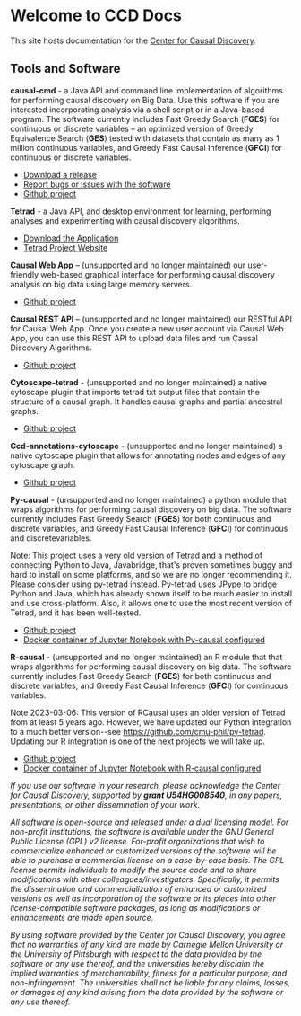 # Welcome to CCD Docs

This site hosts documentation for the [Center for Causal Discovery](http://www.ccd.pitt.edu/).

## Tools and Software

**causal-cmd** - a Java API and command line implementation of algorithms for performing causal discovery on Big Data. Use this software if you are interested incorporating analysis via a shell script or in a Java-based program. The software currently includes Fast Greedy Search (**FGES**) for continuous or discrete variables – an optimized version of Greedy Equivalence Search (**GES**) tested with datasets that contain as many as 1 million continuous variables, and Greedy Fast Causal Inference (**GFCI**) for continuous or discrete variables.

- [Download a release](https://s01.oss.sonatype.org/content/repositories/releases/io/github/cmu-phil/causal-cmd/)
- [Report bugs or issues with the software](https://github.com/bd2kccd/causal-cmd/issues)
- [Github project](https://github.com/bd2kccd/causal-cmd)

**Tetrad** - a Java API, and desktop environment for learning, performing analyses and experimenting with causal discovery algorithms.

- [Download the Application](https://s01.oss.sonatype.org/content/repositories/releases/io/github/cmu-phil/tetrad-gui/)
- [Tetrad Project Website](http://www.phil.cmu.edu/tetrad/)

**Causal Web App** – (unsupported and no longer maintained) our user-friendly web-based graphical interface for performing causal discovery analysis on big data using large memory servers.

- [Github project](https://github.com/bd2kccd/ccd-web)

**Causal REST API** – (unsupported and no longer maintained) our RESTful API for Causal Web App. Once you create a new user account via Causal Web App, you can use this REST API to upload data files and run Causal Discovery Algorithms.

- [Github project](https://github.com/bd2kccd/causal-rest-api)

**Cytoscape-tetrad** - (unsupported and no longer maintained) a native cytoscape plugin that imports tetrad txt output files that contain the structure of a causal graph. It handles causal graphs and partial ancestral graphs.

- [Github project](https://github.com/bd2kccd/cytoscape-tetrad)

**Ccd-annotations-cytoscape** - (unsupported and no longer maintained) a native cytoscape plugin that allows for annotating nodes and edges of any cytoscape graph.

- [Github project](https://github.com/bd2kccd/ccd-annotations-cytoscape)

**Py-causal** - (unsupported and no longer maintained) a python module that wraps algorithms for performing causal discovery on big data. The software currently includes Fast Greedy Search (**FGES**) for both continuous and discrete variables, and Greedy Fast Causal Inference (**GFCI**) for continuous and discretevariables.

Note: This project uses a very old version of Tetrad and a method of connecting Python to Java, Javabridge, that's proven sometimes buggy and hard to install on some platforms, and so we are no longer recommending it. Please consider using py-tetrad instead. Py-tetrad uses JPype to bridge Python and Java, which has already shown itself to be much easier to install and use cross-platform. Also, it allows one to use the most recent version of Tetrad, and it has been well-tested.

- [Github project](https://github.com/bd2kccd/py-causal)
- [Docker container of Jupyter Notebook with Py-causal configured](https://hub.docker.com/r/chirayukong/py-causal-notebook/)

**R-causal** - (unsupported and no longer maintained) an R module that that wraps algorithms for performing causal discovery on big data. The software currently includes Fast Greedy Search (**FGES**) for both continuous and discrete variables, and Greedy Fast Causal Inference (**GFCI**) for continuous variables.

Note 2023-03-06: This version of RCausal uses an older version of Tetrad from at least 5 years ago. However, we have updated our Python integration to a much better version--see <https://github.com/cmu-phil/py-tetrad>. Updating our R integration is one of the next projects we will take up.

- [Github project](https://github.com/bd2kccd/r-causal)
- [Docker container of Jupyter Notebook with R-causal configured](https://hub.docker.com/r/chirayukong/r-causal-rstudio/)

*If you use our software in your research, please acknowledge the Center for Causal Discovery, supported by **grant U54HG008540**, in any papers, presentations, or other dissemination of your work.*

*All software is open-source and released under a dual licensing model. For non-profit institutions, the software is available under the GNU General Public License (GPL) v2 license. For-profit organizations that wish to commercialize enhanced or customized versions of the software will be able to purchase a commercial license on a case-by-case basis. The GPL license permits individuals to modify the source code and to share modifications with other colleagues/investigators. Specifically, it permits the dissemination and commercialization of enhanced or customized versions as well as incorporation of the software or its pieces into other license-compatible software packages, as long as modifications or enhancements are made open source.*

*By using software provided by the Center for Causal Discovery, you agree that no warranties of any kind are made by Carnegie Mellon University or the University of Pittsburgh with respect to the data provided by the software or any use thereof, and the universities hereby disclaim the implied warranties of merchantability, fitness for a particular purpose, and non-infringement. The universities shall not be liable for any claims, losses, or damages of any kind arising from the data provided by the software or any use thereof.*